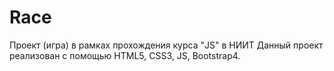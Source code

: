 # Race
Проект (игра) в рамках прохождения курса "JS" в НИИТ
Данный проект реализован с помощью HTML5, CSS3, JS, Bootstrap4.
